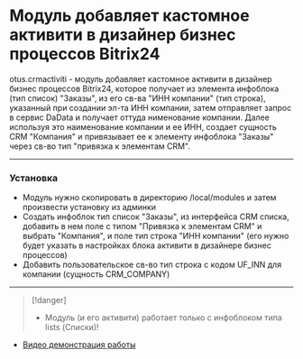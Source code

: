 # Модуль добавляет кастомное активити в дизайнер бизнес процессов Bitrix24

otus.crmactiviti - модуль добавляет кастомное активити в дизайнер бизнес процессов Bitrix24, которое получает из элемента инфоблока (тип список) "Заказы", 
из его св-ва "ИНН компании" (тип строка), указанный при создании эл-та ИНН компании, затем отправляет запрос в сервис DaData и получает оттуда нименование компании.
Далее используя это наименование компании и ее ИНН, создает сущность CRM "Компания" и привязывает ее к элементу инфоблока "Заказы" через св-во тип "привязка к элементам CRM".

---

### Установка
* Модуль нужно скопировать в директорию /local/modules и затем произвести установку из админки
* Создать инфоблок тип список "Заказы", из интерфейса CRM списка, добавить в нем поле с типом "Привязка к элементам CRM" и выбрать "Компания", и поле тип строка "ИНН компании" (его нужно будет указать в настройках блока активити в дизайнере бизнес процессов)
* Добавить пользовательское св-во тип строка с кодом UF_INN для компании (сущность CRM_COMPANY)

---

>[!danger]
> * Модуль (и его активити) работает только с инфоблоком типа lists (Списки)!

- [Видео демонстрация работы](https://youtu.be/jEFlxRr6xxU)

